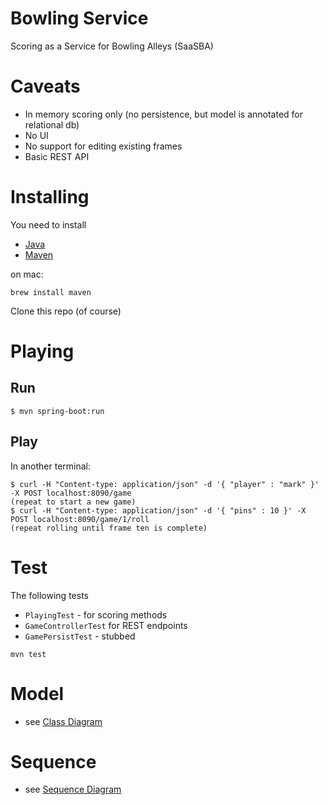 # Bowling Service

Scoring as a Service for Bowling Alleys  (SaaSBA)

# Caveats

- In memory scoring only (no persistence, but model is annotated for relational db)
- No UI
- No support for editing existing frames
- Basic REST API

# Installing

You need to install 

- [Java](http://www.oracle.com/technetwork/java/javase/downloads/jdk8-downloads-2133151.html)
- [Maven](https://maven.apache.org/download.cgi)

on mac:

```
brew install maven
```

Clone this repo (of course)

# Playing

## Run
```
$ mvn spring-boot:run
```
## Play

In another terminal: 
```
$ curl -H "Content-type: application/json" -d '{ "player" : "mark" }' -X POST localhost:8090/game
(repeat to start a new game)
$ curl -H "Content-type: application/json" -d '{ "pins" : 10 }' -X POST localhost:8090/game/1/roll
(repeat rolling until frame ten is complete)
```
# Test
The following tests 
- `PlayingTest` - for scoring methods
- `GameControllerTest` for REST endpoints
- `GamePersistTest` - stubbed 
```
mvn test
```

# Model

- see [Class Diagram](https://github.com/mjhaller/bowling-service/blob/master/bowling_class_diagram.png?raw=true)


# Sequence 

- see [Sequence Diagram](https://github.com/mjhaller/bowling-service/blob/master/bowling_sequence_diagram.png?raw=true)
